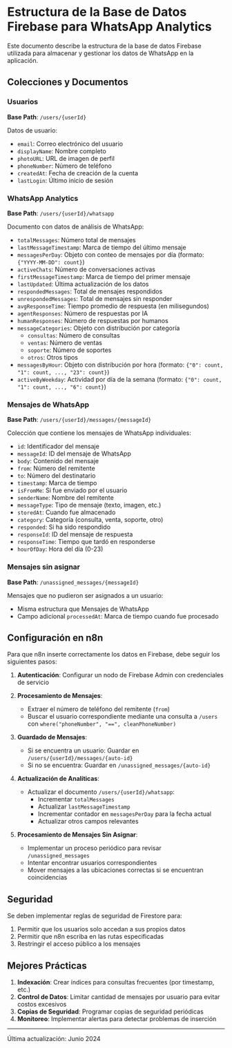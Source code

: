# Estructura de la Base de Datos Firebase para WhatsApp Analytics

Este documento describe la estructura de la base de datos Firebase utilizada para almacenar y gestionar los datos de WhatsApp en la aplicación.

## Colecciones y Documentos

### Usuarios
**Base Path**: `/users/{userId}`

Datos de usuario:
- `email`: Correo electrónico del usuario
- `displayName`: Nombre completo
- `photoURL`: URL de imagen de perfil
- `phoneNumber`: Número de teléfono
- `createdAt`: Fecha de creación de la cuenta
- `lastLogin`: Último inicio de sesión

### WhatsApp Analytics
**Base Path**: `/users/{userId}/whatsapp`

Documento con datos de análisis de WhatsApp:
- `totalMessages`: Número total de mensajes
- `lastMessageTimestamp`: Marca de tiempo del último mensaje
- `messagesPerDay`: Objeto con conteo de mensajes por día (formato: `{"YYYY-MM-DD": count}`)
- `activeChats`: Número de conversaciones activas
- `firstMessageTimestamp`: Marca de tiempo del primer mensaje
- `lastUpdated`: Última actualización de los datos
- `respondedMessages`: Total de mensajes respondidos
- `unrespondedMessages`: Total de mensajes sin responder
- `avgResponseTime`: Tiempo promedio de respuesta (en milisegundos)
- `agentResponses`: Número de respuestas por IA
- `humanResponses`: Número de respuestas por humanos
- `messageCategories`: Objeto con distribución por categoría
  - `consultas`: Número de consultas
  - `ventas`: Número de ventas
  - `soporte`: Número de soportes
  - `otros`: Otros tipos
- `messagesByHour`: Objeto con distribución por hora (formato: `{"0": count, "1": count, ..., "23": count}`)
- `activeByWeekday`: Actividad por día de la semana (formato: `{"0": count, "1": count, ..., "6": count}`)

### Mensajes de WhatsApp
**Base Path**: `/users/{userId}/messages/{messageId}`

Colección que contiene los mensajes de WhatsApp individuales:
- `id`: Identificador del mensaje
- `messageId`: ID del mensaje de WhatsApp
- `body`: Contenido del mensaje
- `from`: Número del remitente
- `to`: Número del destinatario
- `timestamp`: Marca de tiempo
- `isFromMe`: Si fue enviado por el usuario
- `senderName`: Nombre del remitente
- `messageType`: Tipo de mensaje (texto, imagen, etc.)
- `storedAt`: Cuando fue almacenado
- `category`: Categoría (consulta, venta, soporte, otro)
- `responded`: Si ha sido respondido
- `responseId`: ID del mensaje de respuesta
- `responseTime`: Tiempo que tardó en responderse
- `hourOfDay`: Hora del día (0-23)

### Mensajes sin asignar
**Base Path**: `/unassigned_messages/{messageId}`

Mensajes que no pudieron ser asignados a un usuario:
- Misma estructura que Mensajes de WhatsApp
- Campo adicional `processedAt`: Marca de tiempo cuando fue procesado

## Configuración en n8n

Para que n8n inserte correctamente los datos en Firebase, debe seguir los siguientes pasos:

1. **Autenticación**: Configurar un nodo de Firebase Admin con credenciales de servicio

2. **Procesamiento de Mensajes**:
   - Extraer el número de teléfono del remitente (`from`)
   - Buscar el usuario correspondiente mediante una consulta a `/users` con `where("phoneNumber", "==", cleanPhoneNumber)`

3. **Guardado de Mensajes**:
   - Si se encuentra un usuario: Guardar en `/users/{userId}/messages/{auto-id}`
   - Si no se encuentra: Guardar en `/unassigned_messages/{auto-id}`

4. **Actualización de Analíticas**:
   - Actualizar el documento `/users/{userId}/whatsapp`:
     - Incrementar `totalMessages`
     - Actualizar `lastMessageTimestamp`
     - Incrementar contador en `messagesPerDay` para la fecha actual
     - Actualizar otros campos relevantes

5. **Procesamiento de Mensajes Sin Asignar**:
   - Implementar un proceso periódico para revisar `/unassigned_messages`
   - Intentar encontrar usuarios correspondientes
   - Mover mensajes a las ubicaciones correctas si se encuentran coincidencias

## Seguridad

Se deben implementar reglas de seguridad de Firestore para:

1. Permitir que los usuarios solo accedan a sus propios datos
2. Permitir que n8n escriba en las rutas especificadas
3. Restringir el acceso público a los mensajes

## Mejores Prácticas

1. **Indexación**: Crear índices para consultas frecuentes (por timestamp, etc.)
2. **Control de Datos**: Limitar cantidad de mensajes por usuario para evitar costos excesivos
3. **Copias de Seguridad**: Programar copias de seguridad periódicas
4. **Monitoreo**: Implementar alertas para detectar problemas de inserción

---

Última actualización: Junio 2024 